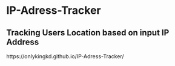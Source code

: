 # IP-Adress-Tracker

<h2> Tracking Users Location based on input IP Address </h2>
<p>
  https://onlykingkd.github.io/IP-Adress-Tracker/
  </p>
